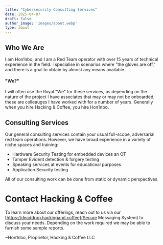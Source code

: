 ```yaml
---
title: "Cybersecurity Consulting Services"
date: 2025-04-07
draft: false
author_image: 'images/about.webp'
type: about
---
```


## Who We Are

I am Hon1nbo, and I am a Red Team operator with over 15 years of technical experience in the field. I specialise in scenarios where "the gloves are off," and there is a goal to obtain by almost any means available.

#### "We?"

I will often use the Royal "We" for these services, as depending on the nature of the project I have associates that may or may not be onboarded; these are colleauges I have worked with for a number of years. Generally when you hire Hacking & Coffee, you hire Hon1nbo.

## Consulting Services

Our general consulting services contain your usual full-scope, adversarial red team operations. However, we have broad experience in a variety of niche spaces and training:
- Hardware Security Testing for embedded devices an OT
- Tamper Evident detection & forgery testing
- Speaking services at events for educational purposes
- Application Security testing

All of our consulting work can be done from static or dynamic perspectives.

# Contact Hacking & Coffee

To learn more about our offerings, reach out to us via our [https://deaddrop.hackingand.coffee](Secure Messaging System) to discuss your needs. Depending on the work required we may be able to furnish some sample reports.

~Hon1nbo,
Proprietor, Hacking & Coffee LLC
